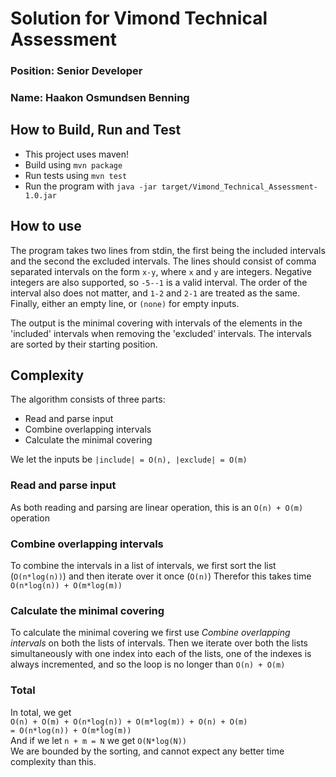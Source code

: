 # Solution for Vimond Technical Assessment
### Position: Senior Developer
### Name: Haakon Osmundsen Benning

## How to Build, Run and Test
* This project uses maven!
* Build using `mvn package`
* Run tests using `mvn test`
* Run the program with `java -jar target/Vimond_Technical_Assessment-1.0.jar`

## How to use
The program takes two lines from stdin, 
the first being the included intervals and the second the excluded intervals. 
The lines should consist of comma separated intervals on the form `x-y`, 
where `x` and `y` are integers. 
Negative integers are also supported, so `-5--1` is a valid interval.
The order of the interval also does not matter, and `1-2` and `2-1` are treated as the same.
Finally, either an empty line, or `(none)` for empty inputs. 

The output is the minimal covering with intervals of the elements in the 'included' 
intervals when removing the 'excluded' intervals. 
The intervals are sorted by their starting position.

## Complexity
The algorithm consists of three parts:
* Read and parse input
* Combine overlapping intervals
* Calculate the minimal covering

We let the inputs be `|include| = O(n), |exclude| = O(m)` 


### Read and parse input
As both reading and parsing are linear operation, this is an `O(n) + O(m)` operation

### Combine overlapping intervals
To combine the intervals in a list of intervals, 
we first sort the list (`O(n*log(n))`) and then iterate over it once (`O(n)`)
Therefor this takes time `O(n*log(n)) + O(m*log(m))`

### Calculate the minimal covering
To calculate the minimal covering we first use *Combine overlapping intervals* 
on both the lists of intervals.
Then we iterate over both the lists simultaneously with one index into each of the lists,
one of the indexes is always incremented, and so the loop is no longer than `O(n) + O(m)`

### Total
In total, we get <br>
`O(n) + O(m) + O(n*log(n)) + O(m*log(m)) + O(n) + O(m)` <br>
`= O(n*log(n)) + O(m*log(m))` <br>
And if we let `n + m = N` we get `O(N*log(N))` <br>
We are bounded by the sorting, and cannot expect any better time complexity than this.

